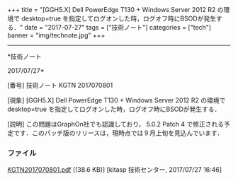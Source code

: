 ﻿+++
title = "[GGH5.X] Dell PowerEdge T130 + Windows Server 2012 R2 の環境で desktop=true を指定してログオンした時，ログオフ時にBSODが発生する．"
date = "2017-07-27"
tags = ["技術ノート"]
categories = ["tech"]
banner = "img/technote.jpg"
+++

-----------------------------------------------------------------------------------------------------------------------------

*技術ノート

2017/07/27*


[番号]
技術ノート KGTN 2017070801

[現象]
[GGH5.X] Dell PowerEdge T130 + Windows Server 2012 R2 の環境で
desktop=true を指定してログオンした時，ログオフ時にBSODが発生する．

[説明]
この問題はGraphOn社でも認識しており， 5.0.2 Patch 4
で修正される予定です．このパッチ版のリリースは，現時点では９月上旬を見込んでいます．


### ファイル

 
 


[KGTN2017070801.pdf](http://techreport.kitasp.net/attachments/download/3741/KGTN2017070801.pdf)
 [(38.6 KB)] [kitasp 技術センター, 2017/07/27
16:46]


 


 

